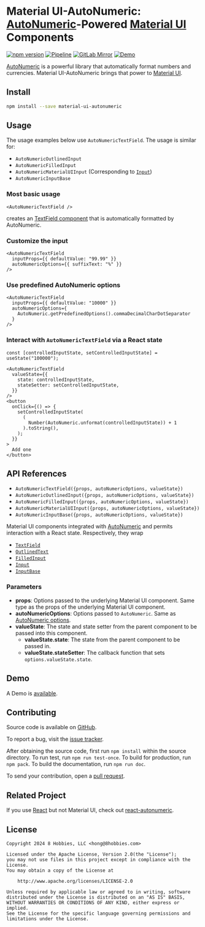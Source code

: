 # Material UI-AutoNumeric: [AutoNumeric][]-Powered [Material UI][] Components

[![npm version](https://badge.fury.io/js/material-ui-autonumeric.svg)](https://badge.fury.io/js/material-ui-autonumeric)
[![Pipeline](https://github.com/8hobbies/material-ui-autonumeric/actions/workflows/runtime.yml/badge.svg)](https://github.com/8hobbies/material-ui-autonumeric/actions/workflows/runtime.yml)
[![GitLab Mirror](https://img.shields.io/badge/GitLab-mirror-blue?logo=gitlab)](https://gitlab.com/8hobbies/material-ui-autonumeric)
[![Demo](https://img.shields.io/badge/Demo-blue)](https://material-ui-autonumeric.8hob.io/demo)

[AutoNumeric][] is a powerful library that automatically format numbers and currencies.
Material UI-AutoNumeric brings that power to [Material UI][].

## Install

```bash
npm install --save material-ui-autonumeric
```

## Usage

The usage examples below use `AutoNumericTextField`. The usage is similar for:

- `AutoNumericOutlinedInput`
- `AutoNumericFilledInput`
- `AutoNumericMaterialUIInput` (Corresponding to [`Input`][])
- `AutoNumericInputBase`

### Most basic usage

```tsx
<AutoNumericTextField />
```

creates an [TextField component][] that is automatically formatted by AutoNumeric.

### Customize the input

```tsx
<AutoNumericTextField
  inputProps={{ defaultValue: "99.99" }}
  autoNumericOptions={{ suffixText: "%" }}
/>
```

### Use predefined AutoNumeric options

```tsx
<AutoNumericTextField
  inputProps={{ defaultValue: "10000" }}
  autoNumericOptions={
    AutoNumeric.getPredefinedOptions().commaDecimalCharDotSeparator
  }
/>
```

### Interact with `AutoNumericTextField` via a React state

```tsx
const [controlledInputState, setControlledInputState] = useState("100000");

<AutoNumericTextField
  valueState={{
    state: controlledInputState,
    stateSetter: setControlledInputState,
  }}
/>
<button
  onClick={() => {
    setControlledInputState(
      (
        Number(AutoNumeric.unformat(controlledInputState)) + 1
      ).toString(),
    );
  }}
>
  Add one
</button>
```

## API References

- `AutoNumericTextField({props, autoNumericOptions, valueState})`
- `AutoNumericOutlinedInput({props, autoNumericOptions, valueState})`
- `AutoNumericFilledInput({props, autoNumericOptions, valueState})`
- `AutoNumericMaterialUIInput({props, autoNumericOptions, valueState})`
- `AutoNumericInputBase({props, autoNumericOptions, valueState})`

Material UI components integrated with [AutoNumeric][] and permits interaction with a React state.
Respectively, they wrap

- [`TextField`](https://mui.com/material-ui/api/text-field/)
- [`OutlinedText`](https://mui.com/material-ui/api/outlined-text/)
- [`FilledInput`](https://mui.com/material-ui/api/filled-text/)
- [`Input`](https://mui.com/material-ui/api/input/)
- [`InputBase`](https://mui.com/material-ui/api/input-base/)

### Parameters

- **props**: Options passed to the underlying Material UI component. Same type as the props of the
  underlying Material UI component.
- **autoNumericOptions**: Options passed to `AutoNumeric`. Same as [AutoNumeric options][].
- **valueState**: The state and state setter from the parent component to be passed into this
  component.
  - **valueState.state**: The state from the parent component to be passed in.
  - **valueState.stateSetter**: The callback function that sets
    `options.valueState.state`.

## Demo

A Demo is [available](https://material-ui-autonumeric.8hob.io/demo).

## Contributing

Source code is available on [GitHub][].

To report a bug, visit the [issue tracker][].

After obtaining the source code, first run `npm install` within the source directory. To run test,
run `npm run test-once`. To build for production, run `npm pack`. To build the documentation, run
`npm run doc`.

To send your contribution, open a [pull request][].

## Related Project

If you use [React][] but not Material UI, check out [react-autonumeric][].

## License

```text
Copyright 2024 8 Hobbies, LLC <hong@8hobbies.com>

Licensed under the Apache License, Version 2.0(the "License");
you may not use files in this project except in compliance with the License.
You may obtain a copy of the License at

    http://www.apache.org/licenses/LICENSE-2.0

Unless required by applicable law or agreed to in writing, software
distributed under the License is distributed on an "AS IS" BASIS,
WITHOUT WARRANTIES OR CONDITIONS OF ANY KIND, either express or implied.
See the License for the specific language governing permissions and
limitations under the License.
```

[AutoNumeric options]: https://docs.autonumeric.org/Documentation/configuration%20options/
[AutoNumeric]: https://autonumeric.org/
[GitHub]: https://github.com/8hobbies/material-ui-autonumeric
[issue tracker]: https://github.com/8hobbies/material-ui-autonumeric/issues
[pull request]: https://github.com/8hobbies/material-ui-autonumeric/pulls
[Material UI]: https://mui.com/material-ui/
[TextField component]: https://mui.com/material-ui/api/text-field/
[`Input`]: https://mui.com/material-ui/api/input/
[React]: https://react.dev/
[react-autonumeric]: https://react-autonumeric.8hob.io/
